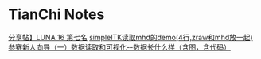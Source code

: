 # TianChi Notes
[分享帖】LUNA 16 第七名](https://tianchi.aliyun.com/competition/new_articleDetail.html?raceId=231601&postsId=1206&from=part)
[simpleITK读取mhd的demo(4行,zraw和mhd放一起)](https://tianchi.aliyun.com/competition/new_articleDetail.html?raceId=231601&postsId=809&from=part)
[参赛新人向导（一）数据读取和可视化--数据长什么样（含图，含代码）](https://tianchi.aliyun.com/competition/new_articleDetail.html?raceId=231601&postsId=743&from=part)

